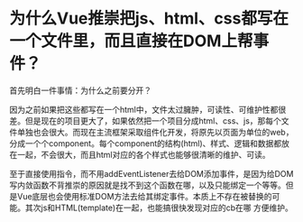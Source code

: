 # 为什么Vue推崇把js、html、css都写在一个文件里，而且直接在DOM上帮事件？
首先明白一件事情：为什么之前要分开？

因为之前如果把这些都写在一个html中，文件太过臃肿，可读性、可维护性都很差。但是现在的项目更大了，如果依然把一个项目分成html、css、js，那每个文件单独也会很大。而现在主流框架采取组件化开发，将原先以页面为单位的web，分成一个个component。每个component的结构(html)、样式、逻辑和数据都放在一起，不会很大，而且html对应的各个样式也能够很清晰的维护、可读。

至于直接使用指令，而不用addEventListener去给DOM添加事件，是因为给DOM写内敛函数不背推崇的原因就是找不到这个函数在哪，以及只能绑定一个等等。但是Vue底层也会使用标准DOM方法去给其绑定事件。本质上不存在被替换的可能。其次js和HTML(template)在一起，也能搞很快发现对应的cb在哪  方便维护。

